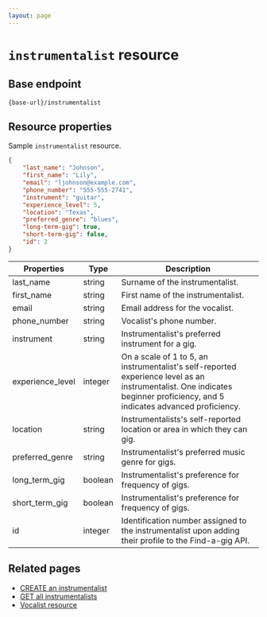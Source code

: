 ```yaml
---
layout: page
---
```


# `instrumentalist` resource

## Base endpoint

```shell
{base-url}/instrumentalist
```

## Resource properties

Sample `instrumentalist` resource.

``` json
{
    "last_name": "Johnson",
    "first_name": "Lily",
    "email": "ljohnson@example.com",
    "phone_number": "555-555-2741",
    "instrument": "guitar",
    "experience_level": 5,
    "location": "Texas",
    "preferred_genre": "blues",
    "long-term-gig": true,
    "short-term-gig": false,
    "id": 2    
}
```

| Properties | Type | Description |
|--- | --- | ---|
| last_name | string | Surname of the instrumentalist.|
| first_name | string | First name of the instrumentalist.|
| email | string | Email address for the vocalist.|
| phone_number | string | Vocalist's phone number. |
| instrument | string | Instrumentalist's preferred instrument for a gig.|
| experience_level | integer | On a scale of 1 to 5, an instrumentalist's self-reported experience level as an instrumentalist. One indicates beginner proficiency, and 5 indicates advanced proficiency.|
| location | string | Instrumentalists's self-reported location or area in which they can gig.|
| preferred_genre | string | Instrumentalist's preferred music genre for gigs.|
| long_term_gig | boolean | Instrumentalist's preference for frequency of gigs.|
| short_term_gig | boolean | Instrumentalist's preference for frequency of gigs.|
| id | integer | Identification number assigned to the instrumentalist upon adding their profile to the Find-a-gig API.|

## Related pages

* [CREATE an instrumentalist](inst-create-inst.md)
* [GET all instrumentalists](inst-get-all-inst.md)
* [Vocalist resource](vocalists.md)
